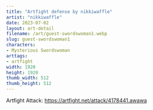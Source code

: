 ```yaml
---
title: "Artfight defense by nikkiwaffle"
artist: "nikkiwaffle"
date: 2023-07-02
layout: art-detail
filename: /art/guest-swordswoman1.webp
slug: guest-swordswoman1
characters:
- Mysterious Swordswoman
arttags:
- artfight
width: 1920
height: 1920
thumb_width: 512
thumb_height: 512
---
```

Artfight Attack: https://artfight.net/attack/4178441.awawa
